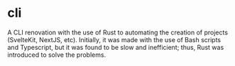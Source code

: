 # cli

A CLI renovation with the use of Rust to automating the creation of projects (SvelteKit, NextJS, etc). Initially, it was made with the use of Bash scripts and Typescript, but it was found to be slow and inefficient; thus, Rust was introduced to solve the problems.
